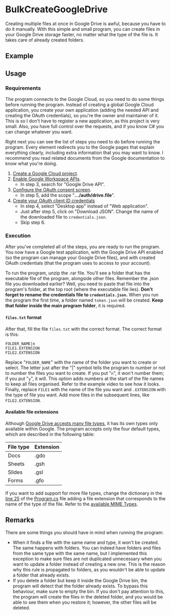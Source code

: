 # BulkCreateGoogleDrive

Creating multiple files at once in Google Drive is awful, because you have to do it manually.
With this simple and small program, you can create files in your Google Drive storage faster,
no matter what the type of the file is. It takes care of already created folders.

## Example

## Usage

### Requirements

The program connects to the Google Cloud, so you need to do some things before running the program.
Instead of creating a global Google Cloud application, you create your own application (adding the
needed API and creating the OAuth credentials), so you're the owner and maintainer of it. This is
so I don't have to register a new application, as this project is very small. Also, you have full
control over the requests, and if you know C# you can change whatever you want.

Right next you can see the list of steps you need to do before running the program. Every element
redirects you to the Google pages that explain everything clearly, including extra information that
you may want to know. I recommend you read related documents from the Google documentation to know
what you're doing.

1. [Create a Google Cloud project](https://developers.google.com/workspace/guides/create-project).
2. [Enable Google Workspace APIs](https://developers.google.com/workspace/guides/enable-apis).
    - In step 3, search for "Google Drive API".
3. [Configure the OAuth consent screen](https://developers.google.com/workspace/guides/configure-oauth-consent#configure_oauth_consent_register_your_app).
    - In step 5, add the scope "**.../auth/drive.file**".
4. [Create your OAuth client ID credentials](https://developers.google.com/workspace/guides/create-credentials#oauth-client-id)
    - In step 4, select "Desktop app" instead of "Web application".
    - Just after step 5, click on "Download JSON". Change the name of the downloaded file to
    `credentials.json`.
    - Skip step 6.

### Execution

After you've completed all of the steps, you are ready to run the program. You now have a Google
test application, with the Google Drive API enabled (so the program can manage your Google Drive
files), and with created OAuth credentials (that the program uses to access to your account).

To run the program, unzip the .rar file. You'll see a folder that has the executable file of the
program, alongside other files. Remember the .json file you downloaded earlier? Well,
you need to paste that file into the program's folder, at the top root (where the executable file
lies). **Don't forget to rename the credentials file to `credentials.json`.** When you run the
program the first time, a folder named `token.json` will be created.
**Keep that folder inside the main program folder**, it is required.

#### `files.txt` format

After that, fill the file `files.txt` with the correct format. The correct format is this:

```
FOLDER_NAME|n
FILE1.EXTENSION
FILE2.EXTENSION
```

Replace "`FOLDER_NAME`" with the name of the folder you want to create or select. The letter just
after the "|" symbol tells the program to number or not to number the files you want to create. If
you put "`n`", it won't number them; if you put "`y`", it will. This option adds numbers at the
start of the file names to keep all files organised. Refer to the example video to see how it
looks. Finally, replace `FILE1` with the name of the file you want and `.EXTENSION` with the type
of file you want. Add more files in the subsequent lines, like `FILE2.EXTENSION`.

#### Available file extensions

Although [Google Drive accepts many file types](https://support.google.com/drive/answer/37603), it
has its own types only available within Google. The program accepts only the four default types,
which are described in the following table:

|File type|Extension|
|---------|---------|
|Docs     |.gdo     |
|Sheets   |.gsh     |
|Slides   |.gsl     |
|Forms    |.gfo     |

If you want to add support for more file types, change the dictionary in the
[line 25](https://github.com/JoseDeFreitas/BulkEditGoogleDrive/blob/8aa76e7b79f06e02b41cb313e222f7f2275d9929/src/Program.cs#L25)
of the [Program.cs](src/Program.cs) file adding a file extension that corresponds to the name of
the type of the file. Refer to the [available MIME Types](https://developers.google.com/drive/api/guides/mime-types).

## Remarks

There are some things you should have in mind when running the program:

- When it finds a file with the same name and type, it won't be created. The same happens with
folders. You can indeed have folders and files from the same type with the same name, but I
implemented this exception to make sure files are not duplicated unnecessary when you want to
update a folder instead of creating a new one. This is the reason why this rule is propagated to
folders, as you wouldn't be able to update a folder that already exists.
- If you delete a folder but keep it inside the Google Drive bin, the program will detect that the
folder already exists. To bypass this behaviour, make sure to empty the bin. If you don't pay
attention to this, the program will create the files in the deleted folder, and you would be able
to see them when you restore it; however, the other files will be deleted.
